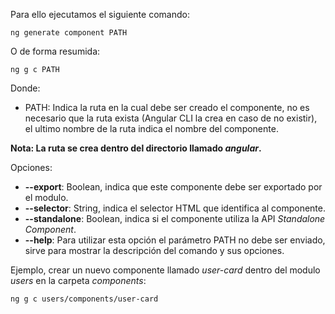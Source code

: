 Para ello ejecutamos el siguiente comando:

```
ng generate component PATH
```

O de forma resumida:

```
ng g c PATH
```

Donde:

- PATH: Indica la ruta en la cual debe ser creado el componente, no es necesario que la ruta exista (Angular CLI  la crea en caso de no existir), el ultimo nombre de la ruta indica el nombre del componente.

**Nota: La ruta se crea dentro del directorio llamado *angular*.**

Opciones:

- **--export**: Boolean, indica que este componente debe ser exportado por el modulo.
- **--selector**: String, indica el selector HTML que identifica al componente.
- **--standalone**: Boolean, indica si el componente utiliza la API *Standalone Component*.
- **--help**: Para utilizar esta opción el parámetro PATH no debe ser enviado, sirve para mostrar la descripción del comando y sus opciones.

Ejemplo, crear un nuevo componente llamado *user-card* dentro del modulo *users* en la carpeta *components*:

```
ng g c users/components/user-card
```